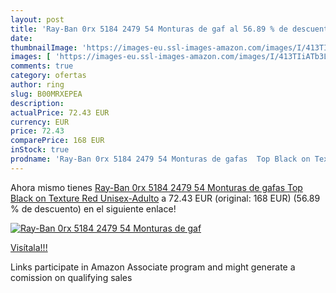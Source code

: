```yaml
---
layout: post
title: 'Ray-Ban 0rx 5184 2479 54 Monturas de gaf al 56.89 % de descuento'
date: 
thumbnailImage: 'https://images-eu.ssl-images-amazon.com/images/I/413TIiATb3L._SL200_.jpg'
images: [ 'https://images-eu.ssl-images-amazon.com/images/I/413TIiATb3L._SL200_.jpg' ]
comments: true
category: ofertas
author: ring
slug: B00MRXEPEA
description:
actualPrice: 72.43 EUR
currency: EUR
price: 72.43
comparePrice: 168 EUR
inStock: true
prodname: 'Ray-Ban 0rx 5184 2479 54 Monturas de gafas  Top Black on Texture Red  Unisex-Adulto'
---
```


Ahora mismo tienes [Ray-Ban 0rx 5184 2479 54 Monturas de gafas  Top Black on Texture Red  Unisex-Adulto](https://www.amazon.es/dp/B00MRXEPEA/?tag=tolees-21) a 72.43 EUR (original: 168 EUR) (56.89 %  de descuento) en el siguiente enlace!

[![Ray-Ban 0rx 5184 2479 54 Monturas de gaf](https://images-eu.ssl-images-amazon.com/images/I/413TIiATb3L._SL200_.jpg)](https://www.amazon.es/dp/B00MRXEPEA/?tag=tolees-21)

[Visítala!!!](https://www.amazon.es/dp/B00MRXEPEA/?tag=tolees-21)

Links participate in Amazon Associate program and might generate a comission on qualifying sales
